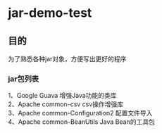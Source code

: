 # jar-demo-test

## 目的 
为了熟悉各种jar对象，方便写出更好的程序

### jar包列表 
1、Google Guava 增强Java功能的类库  
2、Apache common-csv csv操作增强库  
3、Apache common-Configuration2   配置文件导入  
4、Apache common-BeanUtils Java Bean的工具包